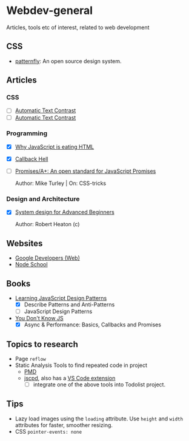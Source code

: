 # Webdev-general
Articles, tools etc of interest, related to web development

## CSS

- [patternfly](https://www.patternfly.org/): An open source design system.

## Articles

### CSS

* [ ] [Automatic Text Contrast](https://css-tricks.com/methods-contrasting-text-backgrounds/)
* [ ] [Automatic Text Contrast](https://css-tricks.com/reverse-text-color-mix-blend-mode/)

### Programming

* [x] [Why JavaScript is eating HTML](https://css-tricks.com/why-javascript-is-eating-html/)
* [x] [Callback Hell](http://callbackhell.com/)
* [ ] [Promises/A+: An open standard for JavaScript Promises](https://promisesaplus.com/)
  
  Author: Mike Turley | On: CSS-tricks

### Design and Architecture
  
- [x] [System design for Advanced Beginners](https://robertheaton.com/2020/04/06/systems-design-for-advanced-beginners/)

  Author: Robert Heaton (c)

## Websites

* [Google Developers (Web)](https://developers.google.com/web)
* [Node School](https://nodeschool.io/) 

## Books

* [Learning JavaScript Design Patterns](https://addyosmani.com/resources/essentialjsdesignpatterns/book/)
    * [x] Describe Patterns and Anti-Patterns
    * [ ] JavaScript Design Patterns
* [You Don't Know JS](https://github.com/getify/You-Dont-Know-JS)
    * [x] Async & Performance: Basics, Callbacks and Promises

## Topics to research
 
* Page `reflow`
* Static Analysis Tools to find repeated code in project
    * [PMD](https://pmd.github.io/pmd-6.23.0/pmd_userdocs_cpd.html)
    * [jscpd](https://github.com/kucherenko/jscpd), also has a [VS Code extension](https://marketplace.visualstudio.com/items?itemName=paulhoughton.vscode-jscpd)
        * [ ] integrate one of the above tools into Todolist project.
 
 ## Tips
 
 - Lazy load images using the `loading` attribute. Use `height` and `width` attributes for faster, smoother resizing.
 - CSS `pointer-events: none` 
